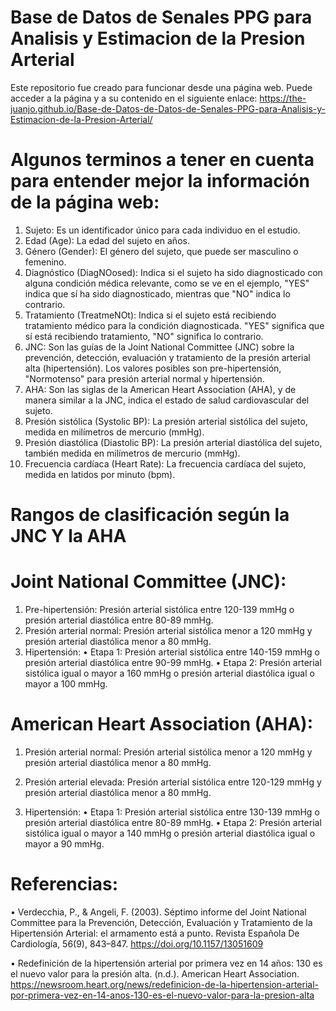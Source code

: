 # Base de Datos de Senales PPG para Analisis y Estimacion de la Presion Arterial
Este repositorio fue creado para funcionar desde una página web. Puede acceder a la página y a su contenido en el siguiente enlace: https://the-juanjo.github.io/Base-de-Datos-de-Datos-de-Senales-PPG-para-Analisis-y-Estimacion-de-la-Presion-Arterial/

# Algunos terminos a tener en cuenta para entender mejor la información de la página web:

1.	Sujeto: Es un identificador único para cada individuo en el estudio.
2.	Edad (Age): La edad del sujeto en años.
3.	Género (Gender): El género del sujeto, que puede ser masculino o femenino.
4.	Diagnóstico (DiagNOosed): Indica si el sujeto ha sido diagnosticado con alguna condición médica relevante, como se ve en el ejemplo, "YES" indica que sí ha sido diagnosticado, mientras que "NO" indica lo contrario.
5.	Tratamiento (TreatmeNOt): Indica si el sujeto está recibiendo tratamiento médico para la condición diagnosticada. "YES" significa que sí está recibiendo tratamiento, "NO" significa lo contrario.
6.	JNC: Son las guías de la Joint National Committee (JNC) sobre la prevención, detección, evaluación y tratamiento de la presión arterial alta (hipertensión). Los valores posibles son  pre-hipertensión, "Normotenso" para presión arterial normal y hipertensión.
7.	AHA: Son las siglas de la American Heart Association (AHA), y de manera similar a la JNC, indica el estado de salud cardiovascular del sujeto.
8.	Presión sistólica (Systolic BP): La presión arterial sistólica del sujeto, medida en milímetros de mercurio (mmHg).
9.	Presión diastólica (Diastolic BP): La presión arterial diastólica del sujeto, también medida en milímetros de mercurio (mmHg).
10.	Frecuencia cardíaca (Heart Rate): La frecuencia cardíaca del sujeto, medida en latidos por minuto (bpm).

# Rangos de clasificación  según la JNC Y la AHA

# Joint National Committee (JNC):
1.	Pre-hipertensión: Presión arterial sistólica entre 120-139 mmHg o presión arterial diastólica entre 80-89 mmHg.
2.	Presión arterial normal: Presión arterial sistólica menor a 120 mmHg y presión arterial diastólica menor a 80 mmHg.
3.	Hipertensión:
•	Etapa 1: Presión arterial sistólica entre 140-159 mmHg o presión arterial diastólica entre 90-99 mmHg.
•	Etapa 2: Presión arterial sistólica igual o mayor a 160 mmHg o presión arterial diastólica igual o mayor a 100 mmHg.

# American Heart Association (AHA):
1.	Presión arterial normal: Presión arterial sistólica menor a 120 mmHg y presión arterial diastólica menor a 80 mmHg.
2.	Presión arterial elevada: Presión arterial sistólica entre 120-129 mmHg y presión arterial diastólica menor a 80 mmHg.
   
3.	Hipertensión:
•	Etapa 1: Presión arterial sistólica entre 130-139 mmHg o presión arterial diastólica entre 80-89 mmHg.
•	Etapa 2: Presión arterial sistólica igual o mayor a 140 mmHg o presión arterial diastólica igual o mayor a 90 mmHg.

# Referencias:

• Verdecchia, P., & Angeli, F. (2003). Séptimo informe del Joint National Committee para la Prevención, Detección, Evaluación y Tratamiento de la Hipertensión Arterial: el armamento está a punto. Revista Española De Cardiología, 56(9), 843–847. https://doi.org/10.1157/13051609

• Redefinición de la hipertensión arterial por primera vez en 14 años: 130 es el nuevo valor para la presión alta. (n.d.). American Heart Association. https://newsroom.heart.org/news/redefinicion-de-la-hipertension-arterial-por-primera-vez-en-14-anos-130-es-el-nuevo-valor-para-la-presion-alta
